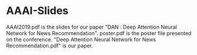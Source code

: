 # AAAI-Slides
AAAI2019.pdf is the slides for our paper "DAN : Deep Attention Neural Network for News Recommendation". 
poster.pdf is the poster file presented on the conference.
"Deep Attention Neural Network for News Recommendation.pdf" is our paper.
